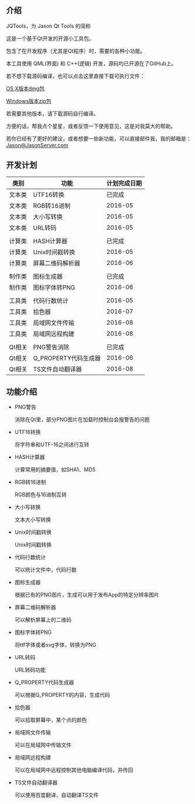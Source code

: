 ## 介绍

JQTools，为 Jason Qt Tools 的简称

这是一个基于Qt开发的开源小工具包。

包含了在开发程序（尤其是Qt程序）时，需要的各种小功能。

本工具使用 QML(界面) 和 C++(逻辑) 开发，源码均已开源在了GitHub上。

若不想下载源码编译，也可以点击这里直接下载可执行文件：
 
[OS X版本dmg包](http://flw-other.oss-cn-hangzhou.aliyuncs.com/JQTools_V16.5.16.dmg)

[Windows版本zip包](http://flw-other.oss-cn-hangzhou.aliyuncs.com/JQTools_V16.5.16.zip)

若需要其他版本，请下载源码自行编译。 

方便的话，帮我点个星星，或者反馈一下使用意见，这是对我莫大的帮助。

若你已经有了更好的建议，或者想要一些新功能，可以直接邮件我，我的邮箱是：Jason@JasonServer.com

## 开发计划

类别|功能|计划完成日期
---|---|---
文本类|UTF16转换|已完成
文本类|RGB转16进制|2016-05
文本类|大小写转换|2016-05
文本类|URL转码|2016-05
||
计算类|HASH计算器|已完成
计算类|Unix时间戳转换|2016-05
计算类|屏幕二维码解析器|2016-06
||
制作类|图标生成器|已完成
制作类|图标字体转PNG|2016-06
||
工具类|代码行数统计|2016-05
工具类|拾色器|2016-07
工具类|局域网文件传输|2016-08
工具类|局域网远程构建|2016-08
||
Qt相关|PNG警告消除|已完成
Qt相关|Q_PROPERTY代码生成器|2016-06
Qt相关|TS文件自动翻译器|2016-08

## 功能介绍

* PNG警告

	消除在Qt里，部分PNG图片在加载时控制台会报警告的问题

* UTF16转换

	将字符串和UTF-16之间进行互转

* HASH计算器

	计算常用的摘要值，如SHA1、MD5
	
* RGB转16进制

	RGB颜色与16进制互转
	
* 大小写转换

	文本大小写转换

* Unix时间戳转换

	Unix时间戳转换
	
* 代码行数统计

	可以统计文件中，代码行数

* 图标生成器

	根据已有的PNG图片，生成可以用于发布App的特定分辨率图片

* 屏幕二维码解析器

	可以解析屏幕上的二维码

* 图标字体转PNG

	将ttf字体或者svg字体，转换为PNG
	
* URL转码

	URL转码功能
	
* Q_PROPERTY代码生成器

	可以根据Q_PROPERTY的内容，生成代码
	
* 拾色器

	可以拾取屏幕中，某个点的颜色
	
* 局域网文件传输

	可以在局域网中传输文件
	
* 局域网远程构建

	可以在局域网中远程控制其他电脑编译代码，并传回
	
* TS文件自动翻译器

	可以使用百度翻译，自动翻译TS文件